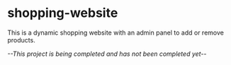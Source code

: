 # shopping-website
This is a dynamic shopping website with an admin panel to add or remove products.

*--This project is being completed and has not been completed yet--*